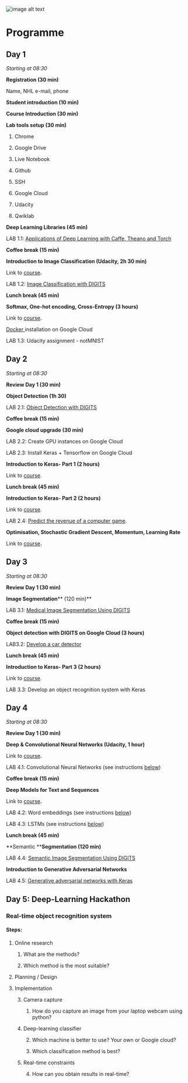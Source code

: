 ![image alt text](images/image_0.png)

# Programme

## Day 1

*Starting at 08:30*

**Registration (30 min)**

Name, NHL e-mail, phone

**Student introduction (10 min)**

**Course Introduction (30 min)**

**Lab tools setup (30 min)**

1. Chrome

2. Google Drive

3. Live Notebook

4. Github

5. SSH

6. Google Cloud

7. Udacity

8. Qwiklab

**Deep Learning Libraries (45 min)**

LAB 1.1: [Applications of Deep Learning with Caffe, Theano and Torch](https://spl-nvlabs.qwiklab.com/focuses/223)

**Coffee break (15 min)**

**Introduction to Image Classification (Udacity, 2h 30 min)**

Link to [course](https://classroom.udacity.com/courses/ud730/lessons/6370362152/concepts/63798118150923)**.**

LAB 1.2: [Image Classification with DIGITS](https://spl-nvlabs.qwiklab.com/focuses/1579)

**Lunch break (45 min)**

**Softmax, One-hot encoding, Cross-Entropy (3 hours)**

Link to [course](https://classroom.udacity.com/courses/ud730/lessons/6370362152/concepts/63798118150923)**.**

[Docker ](https://docs.docker.com/engine/installation/linux/docker-ce/ubuntu/#install-using-the-repository)installation on Google Cloud

LAB 1.3: Udacity assignment - notMNIST

## Day 2

*Starting at 08:30*

**Review Day 1 (30 min)**

**Object Detection (1h 30)**

LAB 2.1: [Object Detection with DIGITS](https://spl-nvlabs.qwiklab.com/focuses/1204)

**Coffee break (15 min)**

**Google cloud upgrade (30 min)**

LAB 2.2: Create GPU instances on Google Cloud

LAB 2.3: Install Keras + Tensorflow on Google Cloud

**Introduction to Keras- Part 1 (2 hours)**

Link to [course](https://www.linkedin.com/learning/building-deep-learning-applications-with-keras-2-0/welcome).

**Lunch break (45 min)**

**Introduction to Keras- Part 2 (2 hours)**

Link to [course](https://www.linkedin.com/learning/building-deep-learning-applications-with-keras-2-0/welcome).

LAB 2.4: [Predict the revenue of a computer game](https://github.com/nhldatascience/minor-deep-learning/tree/master/building-deep-learning-applications-with-keras/Exercise%20Files/04).

**Optimisation, Stochastic Gradient Descent, Momentum, Learning Rate**

Link to [course](https://classroom.udacity.com/courses/ud730/lessons/6370362152/concepts/63798118150923)**.**

## Day 3

*Starting at 08:30*

**Review Day 1 (30 min)**

**Image Segmentation**** (120 min)**

LAB 3.1: [Medical Image Segmentation Using DIGITS](https://spl-nvlabs.qwiklab.com/focuses/2794?locale=en)

**Coffee break (15 min)**

**Object detection with DIGITS on Google Cloud (3 hours)**

LAB3.2: [Develop a car detector](https://github.com/NVIDIA/DIGITS/tree/master/examples/object-detection)

**Lunch break (45 min)**

**Introduction to Keras- Part 3 (2 hours)**

Link to [course](https://www.linkedin.com/learning/building-deep-learning-applications-with-keras-2-0/welcome).

LAB 3.3: Develop an object recognition system with Keras

## Day 4

*Starting at 08:30*

**Review Day 1 (30 min)**

**Deep & Convolutional Neural Networks (Udacity, 1 hour)**

Link to [course](https://classroom.udacity.com/courses/ud730/lessons/6379031992/concepts/64036785920923)**.**

LAB 4.1: Convolutional Neural Networks (see instructions [below](#heading=h.tka26q11749q))

**Coffee break (15 min)**

**Deep Models for Text and Sequences**

Link to [course](https://classroom.udacity.com/courses/ud730/lessons/6378983156/concepts/63742734590923)**.**

LAB 4.2: Word embeddings (see instructions [below](#heading=h.3lac9r74wojg))

LAB 4.3: LSTMs (see instructions [below](#heading=h.ly2o6y86g7ad))

**Lunch break (45 min)**

**Semantic ****Segmentation (120 min)**

LAB 4.4: [Semantic Image Segmentation Using DIGITS](https://github.com/NVIDIA/DIGITS/tree/master/examples/semantic-segmentation)

**Introduction to Generative Adversarial Networks**

LAB 4.5: [Generative adversarial networks with Keras](https://github.com/PacktPublishing/Deep-Learning-with-Keras/tree/master/Chapter07)

## Day 5: Deep-Learning Hackathon

### Real-time object recognition system

#### Steps:

1. Online research

    1. What are the methods?

    2. Which method is the most suitable?

2. Planning / Design

3. Implementation

    3. Camera capture

        1. How do you capture an image from your laptop webcam using python?

    4. Deep-learning classifier

        2. Which machine is better to use? Your own or Google cloud?

        3. Which classification method is best?

    5. Real-time constraints

        4. How can you obtain results in real-time?

